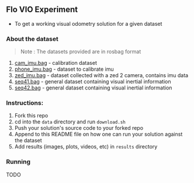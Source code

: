 ## Flo VIO Experiment

- To get a working visual odometry solution for a given dataset

### About the dataset
> Note : The datasets provided are in rosbag format
1. [cam_imu.bag](https://inhouse-vision-dataset.s3.ap-south-1.amazonaws.com/cam_imu.bag) - calibration dataset
3. [phone_imu.bag](https://inhouse-vision-dataset.s3.ap-south-1.amazonaws.com/phone_imu.bag) - dataset to calibrate imu 
4. [zed_imu.bag](https://inhouse-vision-dataset.s3.ap-south-1.amazonaws.com/zed_imu.bag) - dataset collected with a zed 2 camera, contains imu data
5. [seq41.bag](https://inhouse-vision-dataset.s3.ap-south-1.amazonaws.com/seq41.bag) - general dataset containing visual inertial information
6. [seq42.bag](https://inhouse-vision-dataset.s3.ap-south-1.amazonaws.com/seq42.bag) - general dataset containing visual inertial information 

### Instructions:
1. Fork this repo
2. cd into the `data` directory and run `download.sh`
3. Push your solution's source code to your forked repo
4. Append to this README file on how one can run your solution against the dataset
5. Add results (images, plots, videos, etc) in `results` directory

### Running
 TODO
